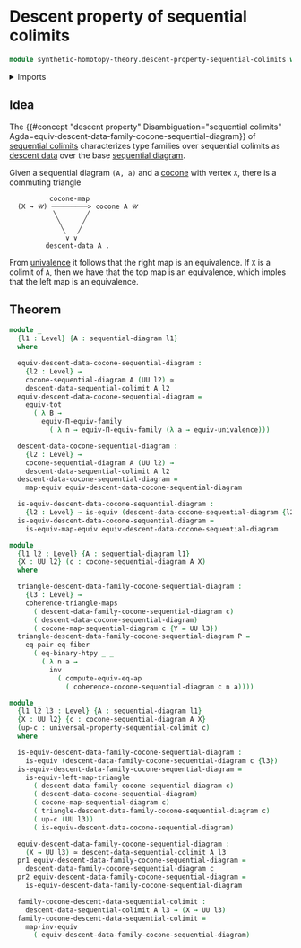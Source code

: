 # Descent property of sequential colimits

```agda
module synthetic-homotopy-theory.descent-property-sequential-colimits where
```

<details><summary>Imports</summary>

```agda
open import elementary-number-theory.natural-numbers

open import foundation.binary-homotopies
open import foundation.commuting-triangles-of-maps
open import foundation.dependent-pair-types
open import foundation.equality-dependent-pair-types
open import foundation.equivalences
open import foundation.functoriality-dependent-function-types
open import foundation.functoriality-dependent-pair-types
open import foundation.identity-types
open import foundation.univalence
open import foundation.universe-levels

open import synthetic-homotopy-theory.cocones-under-sequential-diagrams
open import synthetic-homotopy-theory.descent-data-sequential-colimits
open import synthetic-homotopy-theory.sequential-diagrams
open import synthetic-homotopy-theory.universal-property-sequential-colimits
```

</details>

## Idea

The
{{#concept "descent property" Disambiguation="sequential colimits" Agda=equiv-descent-data-family-cocone-sequential-diagram}}
of
[sequential colimits](synthetic-homotopy-theory.universal-property-sequential-colimits.md)
characterizes type families over sequential colimits as
[descent data](synthetic-homotopy-theory.descent-data-sequential-colimits.md)
over the base
[sequential diagram](synthetic-homotopy-theory.sequential-diagrams.md).

Given a sequential diagram `(A, a)` and a
[cocone](synthetic-homotopy-theory.cocones-under-sequential-diagrams.md) with
vertex `X`, there is a commuting triangle

```text
          cocone-map
  (X → 𝒰) ─────────> cocone A 𝒰
           ╲       ╱
            ╲     ╱
             ╲   ╱
              ∨ ∨
         descent-data A .
```

From [univalence](foundation-core.univalence.md) it follows that the right map
is an equivalence. If `X` is a colimit of `A`, then we have that the top map is
an equivalence, which imples that the left map is an equivalence.

## Theorem

```agda
module _
  {l1 : Level} {A : sequential-diagram l1}
  where

  equiv-descent-data-cocone-sequential-diagram :
    {l2 : Level} →
    cocone-sequential-diagram A (UU l2) ≃
    descent-data-sequential-colimit A l2
  equiv-descent-data-cocone-sequential-diagram =
    equiv-tot
      ( λ B →
        equiv-Π-equiv-family
          ( λ n → equiv-Π-equiv-family (λ a → equiv-univalence)))

  descent-data-cocone-sequential-diagram :
    {l2 : Level} →
    cocone-sequential-diagram A (UU l2) →
    descent-data-sequential-colimit A l2
  descent-data-cocone-sequential-diagram =
    map-equiv equiv-descent-data-cocone-sequential-diagram

  is-equiv-descent-data-cocone-sequential-diagram :
    {l2 : Level} → is-equiv (descent-data-cocone-sequential-diagram {l2})
  is-equiv-descent-data-cocone-sequential-diagram =
    is-equiv-map-equiv equiv-descent-data-cocone-sequential-diagram

module _
  {l1 l2 : Level} {A : sequential-diagram l1}
  {X : UU l2} (c : cocone-sequential-diagram A X)
  where

  triangle-descent-data-family-cocone-sequential-diagram :
    {l3 : Level} →
    coherence-triangle-maps
      ( descent-data-family-cocone-sequential-diagram c)
      ( descent-data-cocone-sequential-diagram)
      ( cocone-map-sequential-diagram c {Y = UU l3})
  triangle-descent-data-family-cocone-sequential-diagram P =
    eq-pair-eq-fiber
      ( eq-binary-htpy _ _
        ( λ n a →
          inv
            ( compute-equiv-eq-ap
              ( coherence-cocone-sequential-diagram c n a))))

module _
  {l1 l2 l3 : Level} {A : sequential-diagram l1}
  {X : UU l2} {c : cocone-sequential-diagram A X}
  (up-c : universal-property-sequential-colimit c)
  where

  is-equiv-descent-data-family-cocone-sequential-diagram :
    is-equiv (descent-data-family-cocone-sequential-diagram c {l3})
  is-equiv-descent-data-family-cocone-sequential-diagram =
    is-equiv-left-map-triangle
      ( descent-data-family-cocone-sequential-diagram c)
      ( descent-data-cocone-sequential-diagram)
      ( cocone-map-sequential-diagram c)
      ( triangle-descent-data-family-cocone-sequential-diagram c)
      ( up-c (UU l3))
      ( is-equiv-descent-data-cocone-sequential-diagram)

  equiv-descent-data-family-cocone-sequential-diagram :
    (X → UU l3) ≃ descent-data-sequential-colimit A l3
  pr1 equiv-descent-data-family-cocone-sequential-diagram =
    descent-data-family-cocone-sequential-diagram c
  pr2 equiv-descent-data-family-cocone-sequential-diagram =
    is-equiv-descent-data-family-cocone-sequential-diagram

  family-cocone-descent-data-sequential-colimit :
    descent-data-sequential-colimit A l3 → (X → UU l3)
  family-cocone-descent-data-sequential-colimit =
    map-inv-equiv
      ( equiv-descent-data-family-cocone-sequential-diagram)
```
